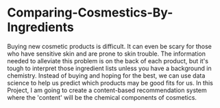 # Comparing-Cosmestics-By-Ingredients
Buying new cosmetic products is difficult. It can even be scary for those who have sensitive skin and are prone to skin trouble. The information needed to alleviate this problem is on the back of each product, but it's tough to interpret those ingredient lists unless you have a background in chemistry.
Instead of buying and hoping for the best, we can use data science to help us predict which products may be good fits for us. In this Project, I am going to create a content-based recommendation system where the 'content' will be the chemical components of cosmetics.
